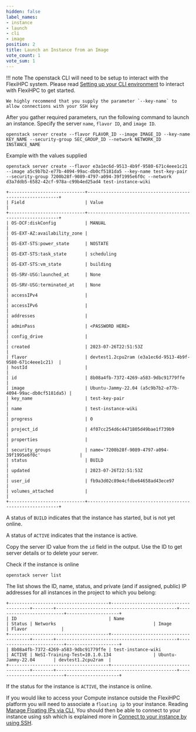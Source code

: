 ```yaml
---
hidden: false
label_names:
- instance
- launch
- cli
- image
position: 2
title: Launch an Instance from an Image
vote_count: 1
vote_sum: 1
---
```


!!! note
    The openstack CLI will need to be setup to interact with the FlexiHPC system. Please read [Setting up your CLI environment](../../setting-up-your-CLI-environment/index.md) to interact with FlexiHPC to get started.

    We highly recommend that you supply the parameter `--key-name` to allow connections with your SSH key

After you gather required parameters, run the following command to launch an instance. Specify the server `name`, `flavor ID`, and `image ID`.

```
openstack server create --flavor FLAVOR_ID --image IMAGE_ID --key-name KEY_NAME --security-group SEC_GROUP_ID --network NETWORK_ID INSTANCE_NAME
```

Example with the values supplied

```
openstack server create --flavor e3a1ec6d-9513-4b9f-9580-671c4eee1c21 --image a5c9b7b2-e77b-4094-99ac-db0cf5181da5 --key-name test-key-pair --security-group 7200b28f-9089-4797-a094-39f1995e6f0c --network d3a7ddb5-6582-42cf-978a-c99b4ed25ad4 test-instance-wiki
```

``` { .sh .no-copy }
+-----------------------------+-----------------------------------------------------------+
| Field                       | Value                                                     |
+-----------------------------+-----------------------------------------------------------+
| OS-DCF:diskConfig           | MANUAL                                                    |
| OS-EXT-AZ:availability_zone |                                                           |
| OS-EXT-STS:power_state      | NOSTATE                                                   |
| OS-EXT-STS:task_state       | scheduling                                                |
| OS-EXT-STS:vm_state         | building                                                  |
| OS-SRV-USG:launched_at      | None                                                      |
| OS-SRV-USG:terminated_at    | None                                                      |
| accessIPv4                  |                                                           |
| accessIPv6                  |                                                           |
| addresses                   |                                                           |
| adminPass                   | <PASSWORD HERE>                                           |
| config_drive                |                                                           |
| created                     | 2023-07-26T22:51:53Z                                      |
| flavor                      | devtest1.2cpu2ram (e3a1ec6d-9513-4b9f-9580-671c4eee1c21)  |
| hostId                      |                                                           |
| id                          | 8b08a4fb-7372-4269-a583-9dbc91779ffe                      |
| image                       | Ubuntu-Jammy-22.04 (a5c9b7b2-e77b-4094-99ac-db0cf5181da5) |
| key_name                    | test-key-pair                                             |
| name                        | test-instance-wiki                                        |
| progress                    | 0                                                         |
| project_id                  | 4f07cc254d6c4471805d49bae1f739b9                          |
| properties                  |                                                           |
| security_groups             | name='7200b28f-9089-4797-a094-39f1995e6f0c'               |
| status                      | BUILD                                                     |
| updated                     | 2023-07-26T22:51:53Z                                      |
| user_id                     | fb9a3d02c89e4cfdbe64658ad43ece97                          |
| volumes_attached            |                                                           |
+-----------------------------+-----------------------------------------------------------+
```

A status of `BUILD` indicates that the instance has started, but is not yet online.

A status of `ACTIVE` indicates that the instance is active.

Copy the server ID value from the `id` field in the output. Use the ID to get server details or to delete your server.

Check if the instance is online

```
openstack server list
```

The list shows the ID, name, status, and private (and if assigned, public) IP addresses for all instances in the project to which you belong:

``` { .sh .no-copy }
+--------------------------------------+---------------------------------------+--------+----------------------------------------------+--------------------------+--------------------+
| ID                                   | Name                                  | Status | Networks                                     | Image                    | Flavor             |
+--------------------------------------+---------------------------------------+--------+----------------------------------------------+--------------------------+--------------------+
| 8b08a4fb-7372-4269-a583-9dbc91779ffe | test-instance-wiki                    | ACTIVE | NeSI-Training-Test=10.1.0.134                | Ubuntu-Jammy-22.04       | devtest1.2cpu2ram  |
+--------------------------------------+---------------------------------------+--------+----------------------------------------------+--------------------------+--------------------+
```

If the status for the instance is `ACTIVE`, the instance is online.

If you would like to access your Compute instance outside the FlexiHPC platform you will need to associate a `floating ip` to your instance. Reading [Manage Floating IPs via CLI](../../create-and-manage-networks/with_the_cli/manage-floating-ips-via-cli.md), You should then be able to connect to your instance using ssh which is explained more in [Connect to your instance by using SSH](../connect-to-instance-ssh.md).
